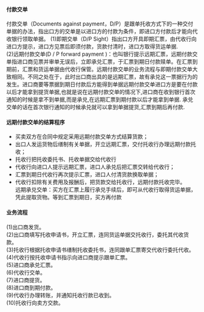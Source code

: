 #### 付款交单
付款交单（Documents against payment，D/P）是跟单托收方式下的一种交付单据的办法，指出口方的交单是以进口方的付款为条件，即进口方付款后才能向代收银行领取单据。
(1)即期交单（D/P Sight）指出口方开具即期汇票，由代收行向进口方提示，进口方见票后即须付款，货款付清时，进口方取得货运单据.<br>
(2)远期付款交单(D / P forward payment )：也叫银行提示远期汇票，远期付款交单指进口商见票并审单无误后，立即承兑汇票，于汇票到期日付款赎单。在汇票到期前，汇票和货运单据由代收行保管。远期付款交单的业务流程与即期付款交单大致相同。不同之处在于，此时出口商出具的是远期汇票，故有承兑这一票据行为的发生。进口商要等票据到期日付款后方能得到单据远期付款交单进口方是要在付款以后才能拿到提货单据,也就是说在远期付款交单的情况下,进口商在收到银行首次通知的时候是拿不到单据,而是承兑,在远期汇票到期付款以后才能拿到单据.
承兑交单的话在首次银行通知的时候承兑就可以拿到单据提货,汇票到期后再付款.<br>
#### 远期付款交单的结算程序<br>
* 买卖双方在合同中规定采用远期付款交单方式结算货款；<br>
* 出口人发运货物后缮制有关单据，开立远期汇票，交付托收行办理远期付款托收；<br>
* 托收行把托收委托书、托收单据交给代收行<br>
* 代收行向进口人提示远期汇票，进口人承兑后把汇票交转给代收行；<br>
* 汇票到期日代收行再次提示汇票，进口人付清货款换取单据；<br>
* 代收行扣除有关费用及报酬后，把货款交给托收行，远期付款托收完毕。<br>
远期承兑交单：买方在汇票上履行承兑手续后，即可从代收行取得货运单据，凭此提取货物。等到汇票到期日，买方再付款<br>
#### 业务流程
(1)出口商发货。<br>
(2)出口商填写托收申请书，开立汇票，连同货运单据交托收行，委托其代收货款。<br>
(3)托收行根据托收申请书缮制托收委托书，连同跟单汇票寄交代收行委托代收。<br>
(4)代收行按托收申请书指示向进口商提示跟单汇票。<br>
(5)进口商承兑汇票。<br>
(6)代收行交单。<br>
(7)进口商提货。<br>
(8)进口商到期付款。<br>
(9)代收行办理转账，并通知托收行款已收到。<br>
(10)托收行向卖方交款。<br>
